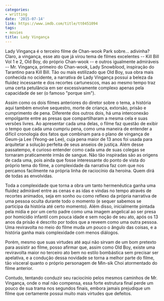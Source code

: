 ```yaml
---
categories:
- writting
date: '2015-07-14'
link: https://www.imdb.com/title/tt0451094
tags:
- movies
title: Lady Vingança
---
```


Lady Vingança é o terceiro filme de Chan-wook Park sobre... adivinha? Claro, a vingança, esse ato que já virou tema de filmes excelentes -- Kill Bill Vol 1 e 2, Old Boy, do próprio Chan-wook -- e outros igualmente admiráveis -- Mr. Vingança, primeiro do Chan-wook, Lady Snowblood, inspiração do Tarantino para Kill Bill. Tão ou mais estilizado que Old Boy, sua obra mais conhecida no ocidente, a narrativa de Lady Vingança possui a beleza da fluidez incessante e dos recortes cartunescos, mas ao mesmo tempo traz uma certa petulância em ser excessivamente complexo apenas pela capacidade de ser (o famoso "porque sim").

Assim como os dois filmes anteriores do diretor sobre o tema, a história aqui também envolve sequestro, morte de criança, extorsão, prisão e cumprimento de pena. Diferente dos outros dois, há uma interconexão empolgante entre as presas que compartilharam a mesma cela e suas versões livres. Ao apresentar cada uma delas, o filme faz questão de exibir o tempo que cada uma cumpriu pena, como uma maneira de entender a difícil cronologia dos fatos que combinam para o plano de vingança de Geum-ja Lee (Yeong-ae Lee), cuja pena maior de 13 anos foi usada para arquitetar a solução perfeita de seus anseios de justiça. Além desse passatempo, é curioso entender como cada uma de suas colegas se tornaram praticamente irmãs de sangue. Não tão inspiradas são as origens de cada uma, pois ainda que fosse interessante do ponto de vista do próprio tema do filme, a complexidade da narrativa faz com que nos percamos facilmente na própria linha de raciocínio da heroína. Quem dirá de todas as envolvidas.

Toda a complexidade que torna a obra um tanto hermenêutica ganha uma fluidez admirável entre as cenas e as idas e vindas no tempo através de recortes animados, seja em sonho ou como reflexo da própria narrativa de uma pessoa oculta durante todo o momento (e sequer sabemos se participa da história até certo momento). Além disso, inicialmente pintada pela mídia e por um certo padre como uma imagem angelical ao ser presa por homicídio infantil com pouca idade e sem noção de seu ato, após os 13 anos da prisão é descrito por todos que a reveem como uma outra pessoa. Uma reviravolta no meio do filme muda um pouco o ângulo das coisas, e a história ganha mais complexidade com menos diálogos.

Porém, mesmo que suas virtudes até aqui não sirvam de um bom pretexto para assistir ao filme, posso afirmar que, assim como Old Boy, existe uma reviravolta maior no terceiro ato bem no estilo bombástica sem precisar ser apelativa, e a condução dessa novidade se torna a melhor parte do filme, tão visceral quanto o próprio personagem de Min-sik Choi atormentado do filme anterior.

Contudo, tentando conduzir seu raciocínio pelos mesmos caminhos de Mr. Vingança, onde o mal não compensa, essa forte estrutura final perde um pouco de sua trama nos segundos finais, embora jamais prejudique um filme que certamente possui muito mais virtudes que defeitos.

